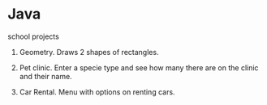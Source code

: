 # Java
school projects

1. Geometry. Draws 2 shapes of rectangles.

2. Pet clinic. Enter a specie type and see how many there are on the clinic and their name.

3. Car Rental. Menu with options on renting cars. 
